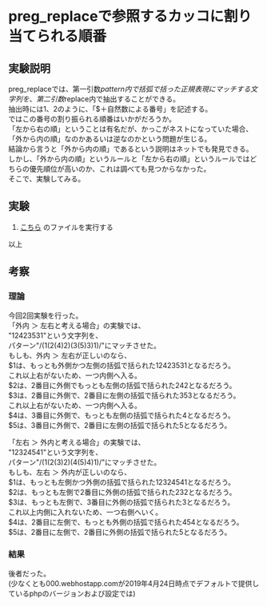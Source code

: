# preg_replaceで参照するカッコに割り当てられる順番

## 実験説明

preg_replaceでは、第一引数$pattern内で括弧で括った正規表現にマッチする文字列を、第二引数$replace内で抽出することができる。  
抽出時には$1、$2のように、「$＋自然数による番号」を記述する。  
ではこの番号の割り振られる順番はいかがだろうか。  
「左から右の順」ということは有名だが、かっこがネストになっていた場合、「外から内の順」なのかあるいは逆なのかという問題が生じる。  
結論から言うと「外から内の順」であるという説明はネットでも発見できる。  
しかし、「外から内の順」というルールと「左から右の順」というルールではどちらの優先順位が高いのか、これは調べても見つからなかった。  
そこで、実験してみる。

## 実験

1. [こちら](test.php) のファイルを実行する  

以上

## 考察

### 理論

今回2回実験を行った。  
「外内 ＞ 左右と考える場合」の実験では、  
"12423531"という文字列を、  
パターン"/(1(2(4)2)(3(5)3)1)/"にマッチさせた。  
もしも、外内 ＞ 左右が正しいのなら、  
$1は、もっとも外側かつ左側の括弧で括られた12423531となるだろう。  
これ以上右がないため、一つ内側へ入る。  
$2は、2番目に外側でもっとも左側の括弧で括られた242となるだろう。  
$3は、2番目に外側で、2番目に左側の括弧で括られた353となるだろう。  
これ以上右がないため、一つ内側へ入る。  
$4は、3番目に外側で、もっとも左側の括弧で括られた4となるだろう。  
$5は、3番目に外側で、2番目に左側の括弧で括られた5となるだろう。  
  
「左右 ＞ 外内と考える場合」の実験では、  
"12324541"という文字列を、  
パターン"/(1(2(3)2)(4(5)4)1)/"にマッチさせた。  
もしも、左右 ＞ 外内が正しいのなら、  
$1は、もっとも左側かつ外側の括弧で括られた12324541となるだろう。  
$2は、もっとも左側で2番目に外側の括弧で括られた232となるだろう。  
$3は、もっとも左側で、3番目に外側の括弧で括られた3となるだろう。  
これ以上内側に入れないため、一つ右側へいく。  
$4は、2番目に左側で、もっとも外側の括弧で括られた454となるだろう。  
$5は、2番目に左側で、2番目に外側の括弧で括られた5となるだろう。  

### 結果
後者だった。  
(少なくとも000.webhostapp.comが2019年4月24日時点でデフォルトで提供しているphpのバージョンおよび設定では)

